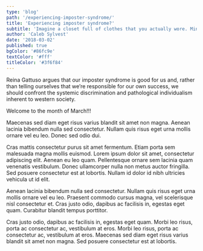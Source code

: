 ```yaml
---
type: 'blog'
path: '/experiencing-imposter-syndrome/'
title: 'Experiencing imposter syndrome?'
subtitle: 'Imagine a closet full of clothes that you actually wore. Mind blown yet? I know, ours too. Here’s how we helped Finery make it happen.'
author: 'Caleb Sylvest'
date: '2018-03-02'
published: true
bgColor: '#86fc9e'
textColor: '#fff'
titleColor: '#3f6f84'
---
```


Reina Gattuso argues that our imposter syndrome is good for us and, rather than telling ourselves that we’re responsible for our own success, we should confront the systemic discrimination and pathological individualism inherent to western society.

Welcome to the month of March!!!

Maecenas sed diam eget risus varius blandit sit amet non magna. Aenean lacinia bibendum nulla sed consectetur. Nullam quis risus eget urna mollis ornare vel eu leo. Donec sed odio dui.

Cras mattis consectetur purus sit amet fermentum. Etiam porta sem malesuada magna mollis euismod. Lorem ipsum dolor sit amet, consectetur adipiscing elit. Aenean eu leo quam. Pellentesque ornare sem lacinia quam venenatis vestibulum. Donec ullamcorper nulla non metus auctor fringilla. Sed posuere consectetur est at lobortis. Nullam id dolor id nibh ultricies vehicula ut id elit.

Aenean lacinia bibendum nulla sed consectetur. Nullam quis risus eget urna mollis ornare vel eu leo. Praesent commodo cursus magna, vel scelerisque nisl consectetur et. Cras justo odio, dapibus ac facilisis in, egestas eget quam. Curabitur blandit tempus porttitor.

Cras justo odio, dapibus ac facilisis in, egestas eget quam. Morbi leo risus, porta ac consectetur ac, vestibulum at eros. Morbi leo risus, porta ac consectetur ac, vestibulum at eros. Maecenas sed diam eget risus varius blandit sit amet non magna. Sed posuere consectetur est at lobortis.
